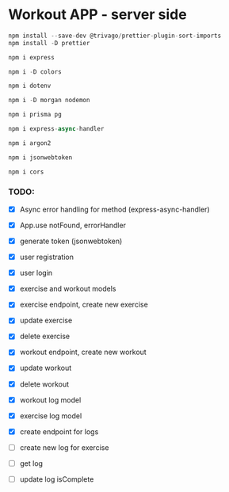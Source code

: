 # Workout APP - server side

```javascript
npm install --save-dev @trivago/prettier-plugin-sort-imports
npm install -D prettier

npm i express

npm i -D colors

npm i dotenv

npm i -D morgan nodemon

npm i prisma pg

npm i express-async-handler

npm i argon2

npm i jsonwebtoken

npm i cors
```

### TODO:

- [x] Async error handling for method (express-async-handler)
- [x] App.use notFound, errorHandler
- [x] generate token (jsonwebtoken)
- [x] user registration
- [x] user  login
- [x] exercise and workout models
- [x] exercise endpoint, create new exercise
- [x] update exercise
- [x] delete exercise
- [x] workout endpoint, create new workout
- [x] update workout
- [x] delete workout
- [x] workout log model
- [x] exercise log model
- [x] create endpoint for logs
- [ ] create new log for exercise
- [ ] get log
- [ ] update log isComplete

